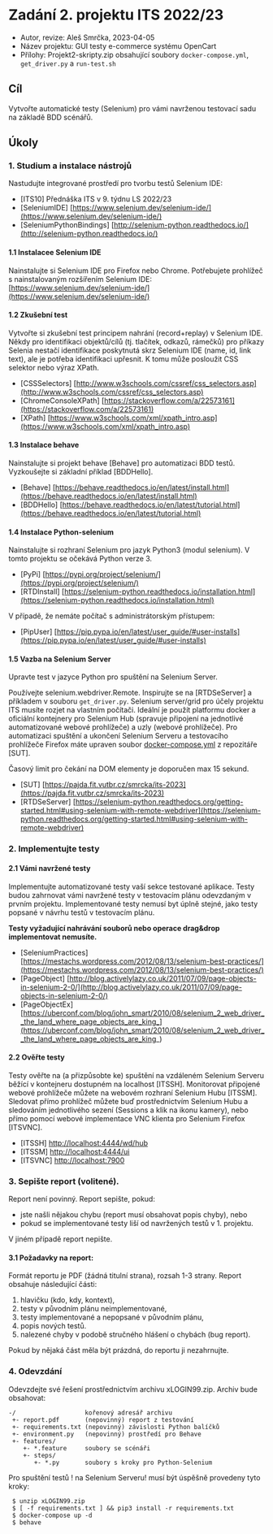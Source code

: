# Zadání 2. projektu ITS 2022/23

* Autor, revize: Aleš Smrčka, 2023-04-05 
* Název projektu: GUI testy e-commerce systému OpenCart
* Přílohy: Projekt2-skripty.zip obsahující soubory `docker-compose.yml`, `get_driver.py` a `run-test.sh`

## Cíl

Vytvořte automatické testy (Selenium) pro vámi navrženou testovací sadu na základě BDD scénářů.

## Úkoly

### 1. Studium a instalace nástrojů

Nastudujte integrované prostředí pro tvorbu testů Selenium IDE:

- [ITS10] Přednáška ITS v 9. týdnu LS 2022/23
- [SeleniumIDE] [https://www.selenium.dev/selenium-ide/](https://www.selenium.dev/selenium-ide/)
- [SeleniumPythonBindings] [http://selenium-python.readthedocs.io/](http://selenium-python.readthedocs.io/)

#### 1.1 Instalacee Selenium IDE

Nainstalujte si Selenium IDE pro Firefox nebo Chrome. Potřebujete prohlížeč s nainstalovaným rozšířením Selenium IDE: [https://www.selenium.dev/selenium-ide/](https://www.selenium.dev/selenium-ide/)

#### 1.2 Zkušební test

Vytvořte si zkušební test principem nahrání (record+replay) v Selenium IDE. Někdy pro identifikaci objektů/cílů (tj. tlačítek, odkazů, rámečků) pro příkazy Selenia nestačí identifikace poskytnutá skrz Selenium IDE (name, id, link text), ale je potřeba identifikaci upřesnit. K tomu může posloužit CSS selektor nebo výraz XPath.

- [CSSSelectors] [http://www.w3schools.com/cssref/css_selectors.asp](http://www.w3schools.com/cssref/css_selectors.asp)
- [ChromeConsoleXPath] [https://stackoverflow.com/a/22573161](https://stackoverflow.com/a/22573161)
- [XPath] [https://www.w3schools.com/xml/xpath_intro.asp](https://www.w3schools.com/xml/xpath_intro.asp)

#### 1.3 Instalace behave

Nainstalujte si projekt behave [Behave] pro automatizaci BDD testů. Vyzkoušejte si základní příklad [BDDHello].

- [Behave] [https://behave.readthedocs.io/en/latest/install.html](https://behave.readthedocs.io/en/latest/install.html)
- [BDDHello] [https://behave.readthedocs.io/en/latest/tutorial.html](https://behave.readthedocs.io/en/latest/tutorial.html)

#### 1.4 Instalace Python-selenium

Nainstalujte si rozhraní Selenium pro jazyk Python3 (modul selenium). V tomto projektu se očekává Python verze 3.

- [PyPi] [https://pypi.org/project/selenium/](https://pypi.org/project/selenium/)
- [RTDInstall] [https://selenium-python.readthedocs.io/installation.html](https://selenium-python.readthedocs.io/installation.html)

V případě, že nemáte počítač s administrátorským přístupem:

- [PipUser] [https://pip.pypa.io/en/latest/user_guide/#user-installs](https://pip.pypa.io/en/latest/user_guide/#user-installs)

#### 1.5 Vazba na Selenium Server

Upravte test v jazyce Python pro spuštění na Selenium Server.

Používejte selenium.webdriver.Remote. Inspirujte se na [RTDSeServer] a příkladem v souboru `get_driver.py`. Selenium server/grid pro účely projektu ITS musíte rozjet na vlastním počítači. Ideální je použít platformu docker a oficiální kontejnery pro Selenium Hub (spravuje připojení na jednotlivé automatizované webové prohlížeče) a uzly (webové prohlížeče). Pro automatizaci spuštění a ukončení Selenium Serveru a testovacího prohlížeče Firefox máte upraven soubor [docker-compose.yml](https://pajda.fit.vutbr.cz/smrcka/its-2023/-/blob/master/projekt2/docker-compose.yml) z repozitáře [SUT].

Časový limit pro čekání na DOM elementy je doporučen max 15 sekund.

- [SUT] [https://pajda.fit.vutbr.cz/smrcka/its-2023](https://pajda.fit.vutbr.cz/smrcka/its-2023)
- [RTDSeServer] [https://selenium-python.readthedocs.org/getting-started.html#using-selenium-with-remote-webdriver](https://selenium-python.readthedocs.org/getting-started.html#using-selenium-with-remote-webdriver)

### 2. Implementujte testy

#### 2.1 Vámi navržené testy

Implementujte automatizované testy vaší sekce testované aplikace. Testy budou zahrnovat vámi navržené testy v testovacím plánu odevzdaným v prvním projektu. Implementované testy nemusí byt úplně stejné, jako testy popsané v návrhu testů v testovacím plánu.

**Testy vyžadující nahrávání souborů nebo operace drag&drop implementovat nemusíte.**

- [SeleniumPractices] [https://mestachs.wordpress.com/2012/08/13/selenium-best-practices/](https://mestachs.wordpress.com/2012/08/13/selenium-best-practices/)
- [PageObject] [http://blog.activelylazy.co.uk/2011/07/09/page-objects-in-selenium-2-0/](http://blog.activelylazy.co.uk/2011/07/09/page-objects-in-selenium-2-0/)
- [PageObjectEx] [https://uberconf.com/blog/john_smart/2010/08/selenium_2_web_driver__the_land_where_page_objects_are_king_](https://uberconf.com/blog/john_smart/2010/08/selenium_2_web_driver__the_land_where_page_objects_are_king_)

#### 2.2 Ověřte testy

Testy ověřte na (a přizpůsobte ke) spuštění na vzdáleném Selenium Serveru běžící v kontejneru dostupném na localhost [ITSSH]. Monitorovat připojené webové prohlížeče můžete na webovém rozhraní Selenium Hubu [ITSSM]. Sledovat přímo prohlížeč můžete buď prostřednictvím Selenium Hubu a sledováním jednotlivého sezení (Sessions a klik na ikonu kamery), nebo přímo pomocí webové implementace VNC klienta pro Selenium Firefox [ITSVNC].

- [ITSSH] [http://localhost:4444/wd/hub](http://localhost:4444/wd/hub)
- [ITSSM] [http://localhost:4444/ui](http://localhost:4444/ui)
- [ITSVNC] [http://localhost:7900](http://localhost:7900)

### 3. Sepište report (volitené).

Report není povinný. Report sepište, pokud:

* jste našli nějakou chybu (report musí obsahovat popis chyby), nebo
* pokud se implementované testy liší od navržených testů v 1. projektu.

V jiném případě report nepište.

#### 3.1 Požadavky na report:

Formát reportu je PDF (žádná titulní strana), rozsah 1-3 strany. Report obsahuje následující části:

1. hlavičku (kdo, kdy, kontext),
2. testy v původním plánu neimplementované,
3. testy implementované a nepopsané v původním plánu,
4. popis nových testů.
5. nalezené chyby v podobě stručného hlášení o chybách (bug report).

Pokud by nějaká část měla být prázdná, do reportu ji nezahrnujte.

### 4. Odevzdání

Odevzdejte své řešení prostřednictvím archivu xLOGIN99.zip. Archiv bude obsahovat:

    -/                   kořenový adresář archivu
     +- report.pdf       (nepovinný) report z testování
     +- requirements.txt (nepovinný) závislosti Python balíčků
     +- environment.py   (nepovinný) prostředí pro Behave
     +- features/
        +- *.feature     soubory se scénáři
        +- steps/
           +- *.py       soubory s kroky pro Python-Selenium


Pro spuštění testů ! na Selenium Serveru! musí být úspěšně provedeny tyto kroky:


     $ unzip xLOGIN99.zip
     $ [ -f requirements.txt ] && pip3 install -r requirements.txt
     $ docker-compose up -d
     $ behave
